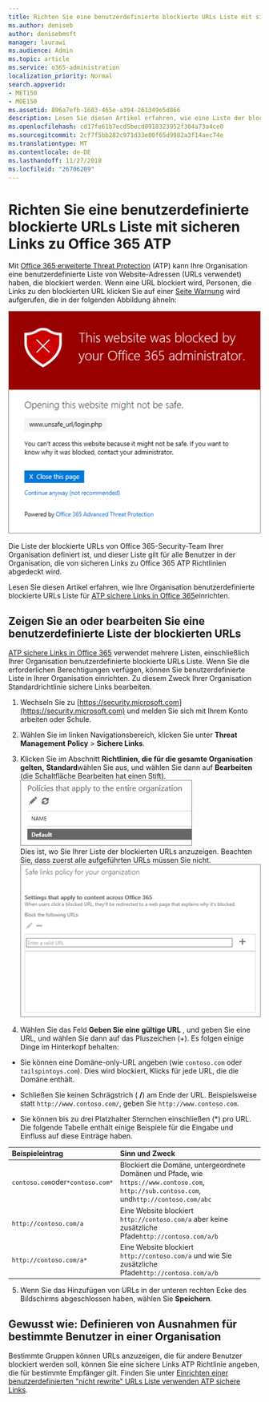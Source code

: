```yaml
---
title: Richten Sie eine benutzerdefinierte blockierte URLs Liste mit sicheren Links zu Office 365 ATP
ms.author: deniseb
author: denisebmsft
manager: laurawi
ms.audience: Admin
ms.topic: article
ms.service: o365-administration
localization_priority: Normal
search.appverid:
- MET150
- MOE150
ms.assetid: 896a7efb-1683-465e-a394-261349e5d866
description: Lesen Sie diesen Artikel erfahren, wie eine Liste der blockierten URLs für Ihre Organisation mit Office 365 erweiterte Threat Protection einrichten. Blockierte URLs werden auf e-Mail-Nachrichten und Office-Dokumenten gemäß Ihrer ATP sichere Links Richtlinien angewendet.
ms.openlocfilehash: cd17fe61b7ecd5becd0918323952f304a73a4ce0
ms.sourcegitcommit: 2cf7f5bb282c971d33e00f65d9982a3f14aec74e
ms.translationtype: MT
ms.contentlocale: de-DE
ms.lasthandoff: 11/27/2018
ms.locfileid: "26706209"
---
```

# <a name="set-up-a-custom-blocked-urls-list-using-office-365-atp-safe-links"></a>Richten Sie eine benutzerdefinierte blockierte URLs Liste mit sicheren Links zu Office 365 ATP

Mit [Office 365 erweiterte Threat Protection](office-365-atp.md) (ATP) kann Ihre Organisation eine benutzerdefinierte Liste von Website-Adressen (URLs verwendet) haben, die blockiert werden. Wenn eine URL blockiert wird, Personen, die Links zu den blockierten URL klicken Sie auf einer [Seite Warnung](atp-safe-links-warning-pages.md) wird aufgerufen, die in der folgenden Abbildung ähneln: 
  
![Diese Website wird blockiert.](media/6b4bda2d-a1e6-419e-8b10-588e83c3af3f.png)
  
Die Liste der blockierte URLs von Office 365-Security-Team Ihrer Organisation definiert ist, und dieser Liste gilt für alle Benutzer in der Organisation, die von sicheren Links zu Office 365 ATP Richtlinien abgedeckt wird. 
  
Lesen Sie diesen Artikel erfahren, wie Ihre Organisation benutzerdefinierte blockierte URLs Liste für [ATP sichere Links in Office 365](atp-safe-links.md)einrichten.
  
## <a name="view-or-edit-a-custom-list-of-blocked-urls"></a>Zeigen Sie an oder bearbeiten Sie eine benutzerdefinierte Liste der blockierten URLs

[ATP sichere Links in Office 365](atp-safe-links.md) verwendet mehrere Listen, einschließlich Ihrer Organisation benutzerdefinierte blockierte URLs Liste. Wenn Sie die erforderlichen Berechtigungen verfügen, können Sie benutzerdefinierte Liste in Ihrer Organisation einrichten. Zu diesem Zweck Ihrer Organisation Standardrichtlinie sichere Links bearbeiten.
  
1. Wechseln Sie zu [https://security.microsoft.com](https://security.microsoft.com) und melden Sie sich mit Ihrem Konto arbeiten oder Schule. 
    
2. Wählen Sie im linken Navigationsbereich, klicken Sie unter **Threat Management** **Policy** \> **Sichere Links**.
    
3. Klicken Sie im Abschnitt **Richtlinien, die für die gesamte Organisation gelten,** **Standard**wählen Sie aus, und wählen Sie dann auf **Bearbeiten** (die Schaltfläche Bearbeiten hat einen Stift).<br/>![Klicken Sie auf Bearbeiten, um die Standardrichtlinie für sichere Links Protection bearbeiten](media/d08f9615-d947-4033-813a-d310ec2c8cca.png)<br/>Dies ist, wo Sie Ihrer Liste der blockierten URLs anzuzeigen. Beachten Sie, dass zuerst alle aufgeführten URLs müssen Sie nicht.<br/>![Die Liste der URLs blockiert ist in der standardmäßigen sichere Links Richtlinie an, in der gesamten Organisation gilt.](media/575e1449-6191-40ac-b626-030a2fd3fb11.png)
  
4. Wählen Sie das Feld **Geben Sie eine gültige URL** , und geben Sie eine URL, und wählen Sie dann auf das Pluszeichen (+). Es folgen einige Dinge im Hinterkopf behalten: 
    
  - Sie können eine Domäne-only-URL angeben (wie `contoso.com` oder `tailspintoys.com`). Dies wird blockiert, Klicks für jede URL, die die Domäne enthält.
    
  - Schließen Sie keinen Schrägstrich ( **/**) am Ende der URL. Beispielsweise statt `http://www.contoso.com/`, geben Sie `http://www.contoso.com`.
    
  - Sie können bis zu drei Platzhalter Sternchen einschließen (\*) pro URL. Die folgende Tabelle enthält einige Beispiele für die Eingabe und Einfluss auf diese Einträge haben.
    
|**Beispieleintrag**|**Sinn und Zweck**|
|:-----|:-----|
|`contoso.com`oder`*contoso.com*`  <br/> |Blockiert die Domäne, untergeordnete Domänen und Pfade, wie `https://www.contoso.com`, `http://sub.contoso.com`, und`http://contoso.com/abc`  <br/> |
|`http://contoso.com/a`  <br/> |Eine Website blockiert `http://contoso.com/a` aber keine zusätzliche Pfade`http://contoso.com/a/b`  <br/> |
|`http://contoso.com/a*`  <br/> |Eine Website blockiert `http://contoso.com/a` und wie Sie zusätzliche Pfade`http://contoso.com/a/b`  <br/> |
   
5. Wenn Sie das Hinzufügen von URLs in der unteren rechten Ecke des Bildschirms abgeschlossen haben, wählen Sie **Speichern**.
    
## <a name="how-to-define-exceptions-for-certain-users-in-an-organization"></a>Gewusst wie: Definieren von Ausnahmen für bestimmte Benutzer in einer Organisation

Bestimmte Gruppen können URLs anzuzeigen, die für andere Benutzer blockiert werden soll, können Sie eine sichere Links ATP Richtlinie angeben, die für bestimmte Empfänger gilt. Finden Sie unter [Einrichten einer benutzerdefinierten "nicht rewrite" URLs Liste verwenden ATP sichere Links](set-up-a-custom-do-not-rewrite-urls-list-with-atp.md).
  

